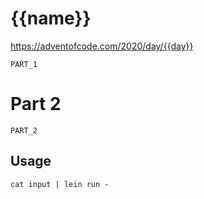# {{name}}

https://adventofcode.com/2020/day/{{day}}

```
PART_1
```
# Part 2

```
PART_2
```
## Usage
```
cat input | lein run -
```